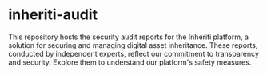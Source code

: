 # inheriti-audit
This repository hosts the security audit reports for the Inheriti platform, a solution for securing and managing digital asset inheritance. These reports, conducted by independent experts, reflect our commitment to transparency and security. Explore them to understand our platform's safety measures.
